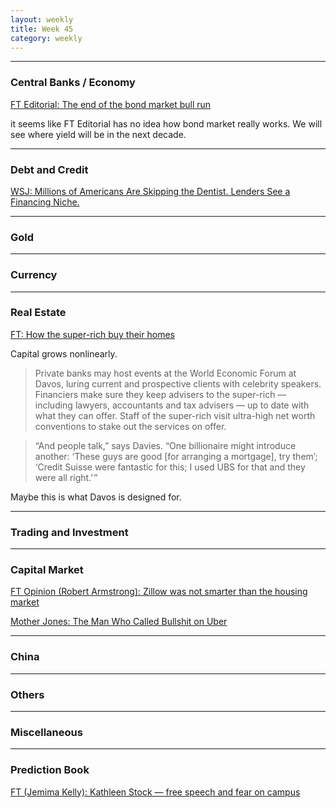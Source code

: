 ```yaml
---
layout: weekly
title: Week 45
category: weekly
---
```


---
### Central Banks / Economy

[FT Editorial: The end of the bond market bull run](
https://www.ft.com/content/bc21ab2c-44f9-48f6-9d09-1dd4437426de)

it seems like FT Editorial has no idea how bond market really works. We
will see where yield will be in the next decade.

---
### Debt and Credit

[WSJ: Millions of Americans Are Skipping the Dentist. Lenders See a Financing Niche.](
https://www.wsj.com/articles/when-you-need-a-loan-to-get-a-root-canal-11636191002?mod=markets_lead_pos5)

---
### Gold

---
### Currency

---
### Real Estate

[FT: How the super-rich buy their homes](
https://www.ft.com/content/ebf761ea-fcc8-4fd4-a636-87561398da3e)

Capital grows nonlinearly.

>  Private banks may host events at the World Economic Forum at Davos, luring current and prospective clients with celebrity speakers. Financiers make sure they keep advisers to the super-rich — including lawyers, accountants and tax advisers — up to date with what they can offer. Staff of the super-rich visit ultra-high net worth conventions to stake out the services on offer.

> “And people talk,” says Davies. “One billionaire might introduce another: ‘These guys are good [for arranging a mortgage], try them’; ‘Credit Suisse were fantastic for this; I used UBS for that and they were all right.’ ”

Maybe this is what Davos is designed for.



---
### Trading and Investment

---
### Capital Market

[FT Opinion (Robert Armstrong): Zillow was not smarter than the housing market](
https://www.ft.com/content/3d610714-48f8-4b0e-bba6-1056fb431610)

[Mother Jones: The Man Who Called Bullshit on Uber](
https://www.motherjones.com/politics/2021/11/uber-profit-kalanick-hubert-horan/)

---
### China

---
### Others


---
### Miscellaneous

---
### Prediction Book

[FT (Jemima Kelly): Kathleen Stock — free speech and fear on campus](
https://www.ft.com/content/9504baa4-5cf9-40b5-87b5-04d24f19f2b6)

